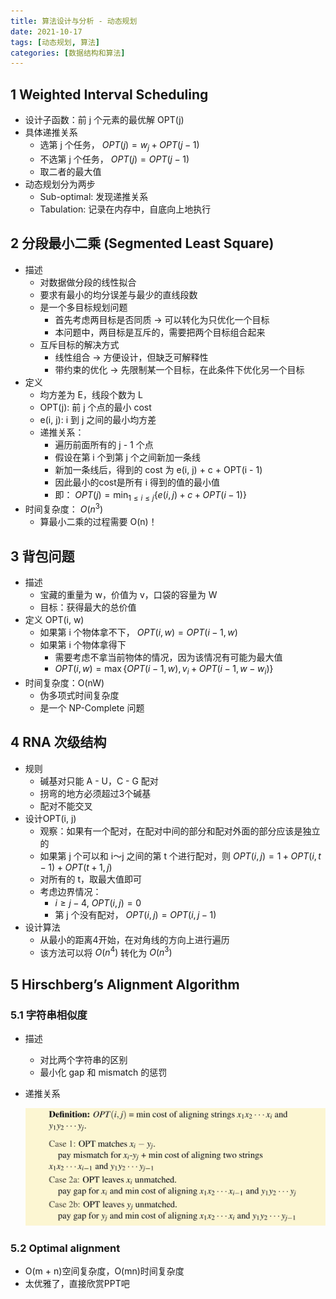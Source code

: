 ```yaml
---
title: 算法设计与分析 - 动态规划
date: 2021-10-17
tags: [动态规划, 算法]
categories: [数据结构和算法]
---
```


## 1 Weighted Interval Scheduling

- 设计子函数：前 j 个元素的最优解 OPT(j)
- 具体递推关系
    - 选第 j 个任务， $OPT(j) = w_j + OPT(j-1)$
    - 不选第 j 个任务， $OPT(j) = OPT(j - 1)$
    - 取二者的最大值
- 动态规划分为两步
    - Sub-optimal: 发现递推关系
    - Tabulation: 记录在内存中，自底向上地执行

## 2 分段最小二乘 (Segmented Least Square)

- 描述
    - 对数据做分段的线性拟合
    - 要求有最小的均分误差与最少的直线段数
    - 是一个多目标规划问题
        - 首先考虑两目标是否同质 → 可以转化为只优化一个目标
        - 本问题中，两目标是互斥的，需要把两个目标组合起来
    - 互斥目标的解决方式
        - 线性组合 → 方便设计，但缺乏可解释性
        - 带约束的优化 → 先限制某一个目标，在此条件下优化另一个目标
- 定义
    - 均方差为 E，线段个数为 L
    - OPT(j): 前 j 个点的最小 cost
    - e(i, j): i 到 j 之间的最小均方差
    - 递推关系：
        - 遍历前面所有的 j - 1 个点
        - 假设在第 i 个到第 j 个之间新加一条线
        - 新加一条线后，得到的 cost 为 e(i, j) + c + OPT(i - 1)
        - 因此最小的cost是所有 i 得到的值的最小值
        - 即： $OPT(j) = \min_{1 \le i \le j} \{ e(i, j) + c + OPT(i - 1) \}$
- 时间复杂度： $O(n^3)$
    - 算最小二乘的过程需要 O(n)！

## 3 背包问题

- 描述
    - 宝藏的重量为 w，价值为 v，口袋的容量为 W
    - 目标：获得最大的总价值
- 定义 OPT(i, w)
    - 如果第 i 个物体拿不下， $OPT(i, w) = OPT(i - 1, w)$
    - 如果第 i 个物体拿得下
        - 需要考虑不拿当前物体的情况，因为该情况有可能为最大值
        - $OPT(i, w) = \max\{ OPT(i - 1, w), v_i + OPT(i - 1, w - w_i) \}$
- 时间复杂度：O(nW)
    - 伪多项式时间复杂度
    - 是一个 NP-Complete 问题

## 4 RNA 次级结构

- 规则
    - 碱基对只能 A - U，C - G 配对
    - 拐弯的地方必须超过3个碱基
    - 配对不能交叉
- 设计OPT(i, j)
    - 观察：如果有一个配对，在配对中间的部分和配对外面的部分应该是独立的
    - 如果第 j 个可以和 i～j 之间的第 t 个进行配对，则 $OPT(i, j) = 1 + OPT(i, t - 1) + OPT(t + 1, j)$
    - 对所有的 t，取最大值即可
    - 考虑边界情况：
        - $i \ge j - 4$, $OPT(i, j) = 0$
        - 第 j 个没有配对， $OPT(i, j) = OPT(i, j - 1)$
- 设计算法
    - 从最小的距离4开始，在对角线的方向上进行遍历
    - 该方法可以将 $O(n^4)$ 转化为 $O(n^3)$

## 5 Hirschberg’s Alignment Algorithm

### 5.1 字符串相似度

- 描述

    - 对比两个字符串的区别
    - 最小化 gap 和 mismatch 的惩罚

- 递推关系

    ![img](%E5%8A%A8%E6%80%81%E8%A7%84%E5%88%92/a.jpeg)

### 5.2 Optimal alignment

- O(m + n)空间复杂度，O(mn)时间复杂度
- 太优雅了，直接欣赏PPT吧